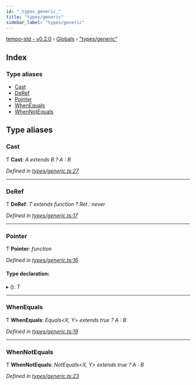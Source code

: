 ```yaml
---
id: "_types_generic_"
title: "types/generic"
sidebar_label: "types/generic"
---
```


[tempo-std - v0.2.0](../index.md) › [Globals](../globals.md) › ["types/generic"](_types_generic_.md)

## Index

### Type aliases

* [Cast](_types_generic_.md#cast)
* [DeRef](_types_generic_.md#deref)
* [Pointer](_types_generic_.md#pointer)
* [WhenEquals](_types_generic_.md#whenequals)
* [WhenNotEquals](_types_generic_.md#whennotequals)

## Type aliases

###  Cast

Ƭ **Cast**: *A extends B ? A : B*

*Defined in [types/generic.ts:27](https://github.com/fponticelli/tempo/blob/master/std/src/types/generic.ts#L27)*

___

###  DeRef

Ƭ **DeRef**: *T extends function ? Ret : never*

*Defined in [types/generic.ts:17](https://github.com/fponticelli/tempo/blob/master/std/src/types/generic.ts#L17)*

___

###  Pointer

Ƭ **Pointer**: *function*

*Defined in [types/generic.ts:16](https://github.com/fponticelli/tempo/blob/master/std/src/types/generic.ts#L16)*

#### Type declaration:

▸ (): *T*

___

###  WhenEquals

Ƭ **WhenEquals**: *Equals<X, Y> extends true ? A : B*

*Defined in [types/generic.ts:19](https://github.com/fponticelli/tempo/blob/master/std/src/types/generic.ts#L19)*

___

###  WhenNotEquals

Ƭ **WhenNotEquals**: *NotEquals<X, Y> extends true ? A : B*

*Defined in [types/generic.ts:23](https://github.com/fponticelli/tempo/blob/master/std/src/types/generic.ts#L23)*
